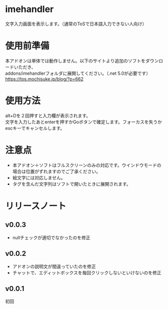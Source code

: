 # imehandler
文字入力画面を表示します。（通常のToSで日本語入力できない人向け）

# 使用前準備
本アドオンは単体では動作しません。以下のサイトより追加のソフトをダウンロードいただき、  
addons/imehandlerフォルダに展開してください。（.net 5.0が必要です）
https://tos.mochisuke.jp/blog/?p=662

# 使用方法
alt+Dを２回押すと入力欄が表示されます。  
文字を入力したあとenterを押すかGoボタンで確定します。フォーカスを失うかescキーでキャンセルします。

# 注意点
* 本アドオン＋ソフトはフルスクリーンのみの対応です。ウインドウモードの場合は位置がずれますのでご了承ください。
* 絵文字には対応しません。
* タグを含んだ文字列はソフトで開いたときに展開されます。
# リリースノート
## v0.0.3
* nullチェックが適切でなかったのを修正
## v0.0.2
* アドオンの説明文が間違っていたのを修正
* チャットで、エディットボックスを毎回クリックしないといけないのを修正
## v0.0.1
初回
